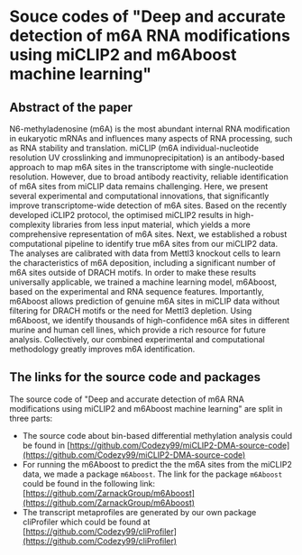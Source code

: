 # Souce codes of "Deep and accurate detection of m6A RNA modifications using miCLIP2 and m6Aboost machine learning"

## Abstract of the paper

N6-methyladenosine (m6A) is the most abundant internal RNA modification in eukaryotic mRNAs and influences many aspects of RNA processing, such as RNA stability and translation. miCLIP (m6A individual-nucleotide resolution UV crosslinking and immunoprecipitation) is an antibody-based approach to map m6A sites in the transcriptome with single-nucleotide resolution. However, due to broad antibody reactivity, reliable identification of m6A sites from miCLIP data remains challenging. Here, we present several experimental and computational innovations, that significantly improve transcriptome-wide detection of m6A sites. Based on the recently developed iCLIP2 protocol, the optimised miCLIP2 results in high-complexity libraries from less input material, which yields a more comprehensive representation of m6A sites. Next, we established a robust computational pipeline to identify true m6A sites from our miCLIP2 data. The analyses are calibrated with data from Mettl3 knockout cells to learn the characteristics of m6A deposition, including a significant number of m6A sites outside of DRACH motifs. In order to make these results universally applicable, we trained a machine learning model, m6Aboost, based on the experimental and RNA sequence features. Importantly, m6Aboost allows prediction of genuine m6A sites in miCLIP data without filtering for DRACH motifs or the need for Mettl3 depletion. Using m6Aboost, we identify thousands of high-confidence m6A sites in different murine and human cell lines, which provide a rich resource for future analysis. Collectively, our combined experimental and computational methodology greatly improves m6A identification.

## The links for the source code and packages

The source code of "Deep and accurate detection of m6A RNA modifications using miCLIP2 and m6Aboost machine learning" are split in three parts:    

* The source code about bin-based differential methylation analysis could be found 
in [https://github.com/Codezy99/miCLIP2-DMA-source-code](https://github.com/Codezy99/miCLIP2-DMA-source-code)
* For running the m6Aboost to predict the the m6A sites from the miCLIP2 data, 
we made a package `m6Aboost`. The link for the package `m6Aboost` could be found 
in the following link:[https://github.com/ZarnackGroup/m6Aboost](https://github.com/ZarnackGroup/m6Aboost)
* The transcript metaprofiles are generated by our own package cliProfiler which 
could be found at [https://github.com/Codezy99/cliProfiler](https://github.com/Codezy99/cliProfiler)


